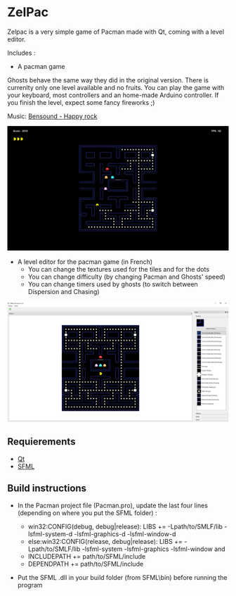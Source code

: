 # ZelPac

Zelpac is a very simple game of Pacman made with Qt, coming with a level editor.

Includes :

- A pacman game

Ghosts behave the same way they did in the original version.
There is currenlty only one level available and no fruits.
You can play the game with your keyboard, most controllers and an home-made Arduino controller.
If you finish the level, expect some fancy fireworks ;)

Music: [Bensound - Happy rock](www.bensound.com)

![Alt text](/Illustrations/My_pacman.png)

- A level editor for the pacman game (in French)
	- You can change the textures used for the tiles and for the dots
	- You can change difficulty (by changing Pacman and Ghosts' speed)
	- You can change timers used by ghosts (to switch between Dispersion and Chasing)
	
![Alt text](/Illustrations/My_pacman_editor.png)

## Requierements

- [Qt](https://www.qt.io/)
- [SFML](https://www.sfml-dev.org/download/sfml/2.4.2/index-fr.php)

## Build instructions

- In the Pacman project file (Pacman.pro), update the last four lines (depending on where you put the SFML folder) :
	- win32:CONFIG(debug, debug|release): LIBS += -Lpath/to/SMLF/lib -lsfml-system-d -lsfml-graphics-d -lsfml-window-d
	- else:win32:CONFIG(release, debug|release): LIBS += -Lpath/to/SMLF/lib -lsfml-system -lsfml-graphics -lsfml-window
	and
	- INCLUDEPATH += path/to/SFML/include
	- DEPENDPATH += path/to/SFML/include
	
- Put the SFML .dll in your build folder (from SFML\bin) before running the program
